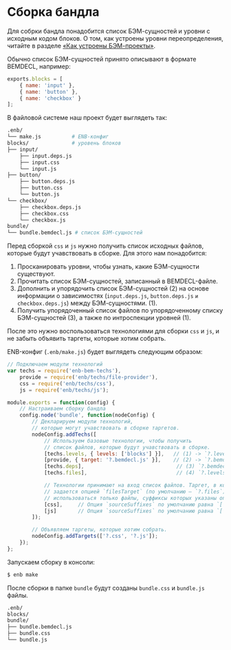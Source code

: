 Сборка бандла
=============

Для собрки бандла понадобится список БЭМ-сущностей и уровни с исходным кодом блоков. О том, как устроены уровни переопределения, читайте в разделе [«Как устроены БЭМ-проекты»](bem-project.md).

Обычно список БЭМ-сущностей принято описывают в формате BEMDECL, например:

```js
exports.blocks = [
    { name: 'input' },
    { name: 'button' },
    { name: 'checkbox' }
];
```

В файловой системе наш проект будет выглядеть так:

```sh
.enb/
└── make.js          # ENB-конфиг
blocks/              # уровень блоков
├── input/
    ├── input.deps.js
    ├── input.css
    └── input.js
├── button/
    ├── button.deps.js
    ├── button.css
    └── button.js
└── checkbox/
    ├── checkbox.deps.js
    ├── checkbox.css
    └── checkbox.js
bundle/
└── bundle.bemdecl.js # список БЭМ-сущностей
```

Перед сборкой `css` и `js` нужно получить список исходных файлов, которые будут учавствовать в сборке.
Для этого нам понадобится:

1. Просканировать уровни, чтобы узнать, какие БЭМ-сущности существуют.
2. Прочитать список БЭМ-сущностей, записанный в BEMDECL-файле.
3. Дополнить и упорядочить список БЭМ-сущностей (2) на основе информации о зависимостях (`input.deps.js`, `button.deps.js` `и checkbox.deps.js`) между БЭМ-сущностями. (1).
4. Получить упорядоченный список файлов по упорядоченному списку БЭМ-сущностей (3), а также по интроспекции уровней (1).

После это нужно воспользоваться технологиями для сборки `css` и `js`, и не забыть объявить таргеты, которые хотим собрать.

ENB-конфиг (`.enb/make.js`) будет выглядеть следующим образом:

```js
// Подключаем модули технологий
var techs = require('enb-bem-techs'),
    provide = require('enb/techs/file-provider'),
    css = require('enb/techs/css'),
    js = require('enb/techs/js');

module.exports = function(config) {
    // Настраиваем сборку бандла
    config.node('bundle', function(nodeConfig) {
        // Декларируем модули технологий,
        // которые могут учавствовать в сборке таргетов.
        nodeConfig.addTechs([
            // Используем базовые технологии, чтобы получить
            // список файлов, которые будут учавствовать в сборке.
            [techs.levels, { levels: ['blocks'] }],   // (1) -> `?.levels`
            [provide, { target: '?.bemdecl.js' }],    // (2) -> `?.bemdecl.js`
            [techs.deps],                              // (3) `?.bemdecl.js` -> `?.deps.js`
            [techs.files],                             // (4) `?.levels` + `?.deps.js` -> `?.files`

            // Технологии принимают на вход список файлов. Таргет, в котором хранится список файлов,
            // задается опцией `filesTarget` (по умолчанию — `?.files`). Для сборки будут
            // использоваться только файлы, суффиксы которых указаны опцией `sourceSuffixes`.
            [css],     // Опция `sourceSuffixes` по умолчанию равна `['css']`
            [js]       // Опция `sourceSuffixes` по умолчанию равна `['js']`
        ]);

        // Объявляем таргеты, которые хотим собрать.
        nodeConfig.addTargets(['?.css', '?.js']);
    });
};
```

Запускаем сборку в консоли:

```sh
$ enb make
```

После сборки в папке `bundle` будут созданы `bundle.css` и `bundle.js` файлы.

```sh
.enb/
blocks/
bundle/
├── bundle.bemdecl.js
├── bundle.css
└── bundle.js
```
